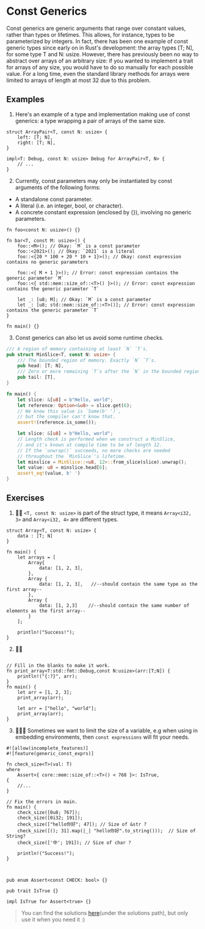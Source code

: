 # Const Generics
Const generics are generic arguments that range over constant values, rather than types or lifetimes. This allows, for instance, types to be parameterized by integers. In fact, there has been one example of const generic types since early on in Rust's development: the array types [T; N], for some type T and N: usize. However, there has previously been no way to abstract over arrays of an arbitrary size: if you wanted to implement a trait for arrays of any size, you would have to do so manually for each possible value. For a long time, even the standard library methods for arrays were limited to arrays of length at most 32 due to this problem.

## Examples
1. Here's an example of a type and implementation making use of const generics: a type wrapping a pair of arrays of the same size.
```rust,editable
struct ArrayPair<T, const N: usize> {
    left: [T; N],
    right: [T; N],
}

impl<T: Debug, const N: usize> Debug for ArrayPair<T, N> {
    // ...
}
```


2. Currently, const parameters may only be instantiated by const arguments of the following forms:

- A standalone const parameter.
- A literal (i.e. an integer, bool, or character).
- A concrete constant expression (enclosed by {}), involving no generic parameters.
  
```rust,editable
fn foo<const N: usize>() {}

fn bar<T, const M: usize>() {
    foo::<M>(); // Okay: `M` is a const parameter
    foo::<2021>(); // Okay: `2021` is a literal
    foo::<{20 * 100 + 20 * 10 + 1}>(); // Okay: const expression contains no generic parameters
    
    foo::<{ M + 1 }>(); // Error: const expression contains the generic parameter `M`
    foo::<{ std::mem::size_of::<T>() }>(); // Error: const expression contains the generic parameter `T`
    
    let _: [u8; M]; // Okay: `M` is a const parameter
    let _: [u8; std::mem::size_of::<T>()]; // Error: const expression contains the generic parameter `T`
}

fn main() {}
```

3. Const generics can also let us avoid some runtime checks.
```rust
/// A region of memory containing at least `N` `T`s.
pub struct MinSlice<T, const N: usize> {
    /// The bounded region of memory. Exactly `N` `T`s.
    pub head: [T; N],
    /// Zero or more remaining `T`s after the `N` in the bounded region.
    pub tail: [T],
}

fn main() {
    let slice: &[u8] = b"Hello, world";
    let reference: Option<&u8> = slice.get(6);
    // We know this value is `Some(b' ')`,
    // but the compiler can't know that.
    assert!(reference.is_some());

    let slice: &[u8] = b"Hello, world";
    // Length check is performed when we construct a MinSlice,
    // and it's known at compile time to be of length 12.
    // If the `unwrap()` succeeds, no more checks are needed
    // throughout the `MinSlice`'s lifetime.
    let minslice = MinSlice::<u8, 12>::from_slice(slice).unwrap();
    let value: u8 = minslice.head[6];
    assert_eq!(value, b' ')
}
```


## Exercises
1. 🌟🌟 `<T, const N: usize>` is part of the struct type, it means `Array<i32, 3>` and `Array<i32, 4>` are different types.
   
```rust,editable
struct Array<T, const N: usize> {
    data : [T; N]
}

fn main() {
    let arrays = [
        Array{
            data: [1, 2, 3],
        },
        Array {
            data: [1, 2, 3],   //--should contain the same type as the first array--
        },
        Array {
            data: [1, 2,3]    //--should contain the same number of elements as the first array--
        }
    ];

    println!("Success!");
}
```

2. 🌟🌟 
```rust,editable

// Fill in the blanks to make it work.
fn print_array<T:std::fmt::Debug,const N:usize>(arr:[T;N]) {
    println!("{:?}", arr);
}
fn main() {
    let arr = [1, 2, 3];
    print_array(arr);

    let arr = ["hello", "world"];
    print_array(arr);
}
```

3. 🌟🌟🌟 Sometimes we want to limit the size of a variable, e.g when using in embedding environments, then `const expressions` will fit your needs.
   
```rust,editable
#![allow(incomplete_features)]
#![feature(generic_const_exprs)]

fn check_size<T>(val: T)
where
    Assert<{ core::mem::size_of::<T>() < 768 }>: IsTrue,
{
    //...
}

// Fix the errors in main.
fn main() {
    check_size([0u8; 767]); 
    check_size([0i32; 191]);
    check_size(["hello你好"; 47]); // Size of &str ?
    check_size([(); 31].map(|_| "hello你好".to_string()));  // Size of String?
    check_size(['中'; 191]); // Size of char ?

    println!("Success!");                                     
}



pub enum Assert<const CHECK: bool> {}

pub trait IsTrue {}

impl IsTrue for Assert<true> {}
```

> You can find the solutions [here](https://github.com/sunface/rust-by-practice)(under the solutions path), but only use it when you need it :)